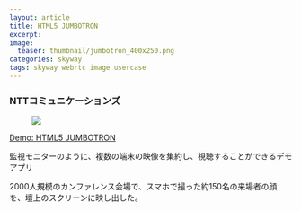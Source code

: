 ```yaml
---
layout: article
title: HTML5 JUMBOTRON
excerpt: 
image:
  teaser: thumbnail/jumbotron_400x250.png
categories: skyway
tags: skyway webrtc image usercase
---
```


### NTTコミュニケーションズ

<figure>
	<a href="https://jt.skyway.io/" target="_blank"><img src="{{ site.url }}{{ site.baseurl }}/images/pages/jumbotron.png"></a>
</figure>

<a href="https://jt.skyway.io/" target="_blank" class="btn-info">Demo: HTML5 JUMBOTRON</a>

監視モニターのように、複数の端末の映像を集約し、視聴することができるデモアプリ

2000人規模のカンファレンス会場で、スマホで撮った約150名の来場者の顔を、壇上のスクリーンに映し出した。
